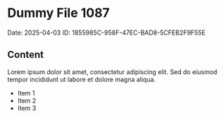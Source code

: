 # Dummy File 1087

Date: 2025-04-03
ID: 1855985C-958F-47EC-BAD8-5CFEB2F9F55E

## Content

Lorem ipsum dolor sit amet, consectetur adipiscing elit.
Sed do eiusmod tempor incididunt ut labore et dolore magna aliqua.

* Item 1
* Item 2
* Item 3
